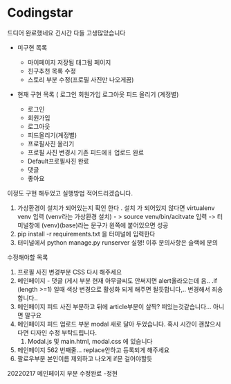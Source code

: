 # Codingstar

드디어 완료했네요 긴시간 다들 고생많았습니다 

- 미구현 목록 
    - 마이페이지 저장됨 태그됨 페이지 
    - 친구추천 목록 수정
    - 스토리 부분 수정(프로필 사진만 나오게끔)


- 현재 구현 목록 ( 로그인 회원가입 로그아웃 피드 올리기 (계정별)
    - 로그인
    - 회원가입
    - 로그아웃
    - 피드올리기(계정별)
    - 프로필사진 올리기
    - 프로필 사진 변경시 기존 피드에ㅐ 업로드 완료
    - Default프로필사진 완료
    - 댓글
    - 좋아요


이정도 구현 해두었고
실행방법 적어드리겠습니다.
1. 가상환경이 설치가 되어있는지 확인 한다 . 설치 가 되어있지 않다면 virtualenv venv 입력 (venv라는 가상환경 설치) - > source venv/bin/acitvate 입력 -> 터미널창에 (venv)(base)라는 문구가 왼쪽에 
붙어있으면 성공
2. pip install -r requirements.txt  을 터미널에 입력한다
3. 터미널에서 python manage.py runserver 실행!
이후 문의사항은 슬랙에 문의

수정해야할 목록
1. 프로필 사진 변경부분 CSS 다시 해주세요 
2. 메인페이지 - 댓글 (게시 부분 현재 아무글씨도 안써지면 alert올라오는데 음.. .if (length >=1) 일때 색상 변경으로 활성화 되게 해주면 될듯합니다,.. 변경해서 죄송합니다..
3. 메인페이지 피드 사진 부분하고 뒤에 article부분이 살짝? 떠있는것같습니다… 아니면 말구요
4. 메인페이지 피드 업로드 부분 modal 새로 달아 두었습니다. 혹시 시간이 괜찮으시다면 디자인 수정 부탁드립니다. 
    1. Modal.js 및 main.html, modal.css 에 있습니다
5. 메인페이지 562 번째줄… replace안하고 등록되게 해주세요
6. 팔로우부분 본인이름 제외하고 나오게 if문 걸어야할듯



20220217 메인페이지 부분 수정완료 -정현
